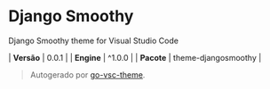 # Django Smoothy

Django Smoothy theme for Visual Studio Code

| **Versão** | 0.0.1 |
| **Engine** | ^1.0.0 |
| **Pacote** | theme-djangosmoothy |

> Autogerado por [go-vsc-theme](https://github.com/natalbu/go-vsc-theme).
